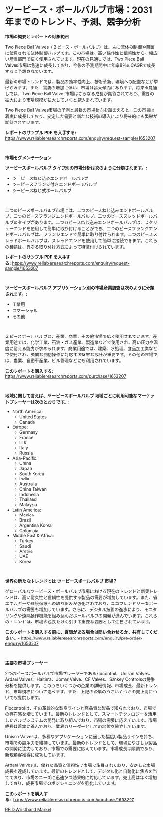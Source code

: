 <p><h1>ツーピース・ボールバルブ市場：2031年までのトレンド、予測、競争分析</h1></p><p><strong>市場の概要とレポートの対象範囲</strong></p>
<p><p>Two Piece Ball Valves（２ピース・ボールバルブ）は、主に流体の制御や閉鎖に使用される流体制御バルブです。この市場は、高い操作性と信頼性から、幅広い産業部門で広く使用されています。現在の見通しでは、Two Piece Ball Valves市場は急速に成長しており、今後の予測期間中に年率8％のCAGRで成長すると予想されています。</p><p>最新の市場トレンドでは、製品の効率性向上、技術革新、環境への配慮などが挙げられます。また、需要の増加に伴い、市場は拡大傾向にあります。将来の見通しでは、Two Piece Ball Valves市場はさらなる成長が期待されており、需要の拡大により市場規模が拡大していくと見込まれています。</p><p>Two Piece Ball Valves市場の予測と最新の市場動向を踏まえると、この市場は着実に成長しており、安定した需要と新たな技術の導入により将来的にも繁栄が期待されています。</p></p>
<p><strong>レポートのサンプル PDF を入手する:</strong> <a href="https://www.reliableresearchreports.com/enquiry/request-sample/1653207">https://www.reliableresearchreports.com/enquiry/request-sample/1653207</a></p>
<p>&nbsp;</p>
<p><strong>市場セグメンテーション</strong></p>
<p><strong>ツーピースボールバルブ タイプ別の市場分析は次のように分類されます。:</strong></p>
<p><ul><li>ツーピースねじ込みエンドボールバルブ</li><li>ツーピースフランジ付きエンドボールバルブ</li><li>ツーピースねじ式ボールバルブ</li></ul></p>
<p>&nbsp;</p>
<p><p>二つのピースボールバルブ市場には、二つのピースねじ込みエンドボールバルブ、二つのピースフランジエンドボールバルブ、二つのピーススレッドボールバルブのタイプがあります。二つのピースねじ込みエンドボールバルブは、スクリューエンドを使用して簡単に取り付けることができ、二つのピースフランジエンドボールバルブは、フランジエンドで簡単に取り付けられます。二つのピーススレッドボールバルブは、スレッドエンドを使用して簡単に接続できます。これらの種類は、異なる取り付け方式によって特徴付けられています。</p></p>
<p><strong>レポートのサンプル PDF を入手する:</strong>&nbsp;<a href="https://www.reliableresearchreports.com/enquiry/request-sample/1653207">https://www.reliableresearchreports.com/enquiry/request-sample/1653207</a></p>
<p>&nbsp;</p>
<p><strong> ツーピースボールバルブ アプリケーション別の市場産業調査は次のように分類されます。:</strong></p>
<p><ul><li>工業用</li><li>コマーシャル</li><li>その他</li></ul></p>
<p>&nbsp;</p>
<p><p>２ピースボールバルブは、産業、商業、その他市場で広く使用されています。産業用途では、化学工業、石油・ガス産業、製造業などで使用され、高い圧力や温度に耐える能力が求められます。商業用途では、建築、水処理、食品加工業などで使用され、頻繁な開閉操作に対応する堅牢な設計が重要です。その他の市場では、農業、自動車産業、ビル管理などにも利用されています。</p></p>
<p><strong>このレポートを購入する:</strong>&nbsp; <a href="https://www.reliableresearchreports.com/purchase/1653207">https://www.reliableresearchreports.com/purchase/1653207</a></p>
<p>&nbsp;</p>
<p><strong>地域に関して言えば、ツーピースボールバルブ 地域ごとに利用可能なマーケットプレーヤーは次のとおりです。:</strong></p>
<p><ul>
    <li>
        North America:
        <ul>
            <li>United States</li>
            <li>Canada</li>
        </ul>
    </li>
    <li>
        Europe:
        <ul>
            <li>Germany</li>
            <li>France</li>
            <li>U.K.</li>
            <li>Italy</li>
            <li>Russia</li>
        </ul>
    </li>
    <li>
        Asia-Pacific:
        <ul>
            <li>China</li>
            <li>Japan</li>
            <li>South Korea</li>
            <li>India</li>
            <li>Australia</li>
            <li>China Taiwan</li>
            <li>Indonesia</li>
            <li>Thailand</li>
            <li>Malaysia</li>
        </ul>
    </li>
    <li>
        Latin America:
        <ul>
            <li>Mexico</li>
            <li>Brazil</li>
            <li>Argentina Korea</li>
            <li>Colombia</li>
        </ul>
    </li>
    <li>
        Middle East & Africa:
        <ul>
            <li>Turkey</li>
            <li>Saudi</li>
            <li>Arabia</li>
            <li>UAE</li>
            <li>Korea</li>
        </ul>
    </li>
    </ul></p>
<p>&nbsp;</p>
<p><strong>世界の新たなトレンドとは ツーピースボールバルブ 市場？</strong></p>
<p><p>グローバルなツーピース・ボールバルブ市場における現在のトレンドと新興トレンドは、高い耐久性と信頼性を提供する製品の需要が増加しています。また、省エネルギーや環境保護への取り組みが強化されており、エコフレンドリーなボールバルブの需要も増加しています。さらに、デジタル技術の進歩により、モニタリングや遠隔操作機能を組み込んだボールバルブの開発が進んでいます。これらのトレンドは、市場の成長をけん引する重要な要因として注目されています。</p></p>
<p><strong>このレポートを購入する前に、質問がある場合は問い合わせるか、共有してください。</strong>- <a href="https://www.reliableresearchreports.com/enquiry/pre-order-enquiry/1653207">https://www.reliableresearchreports.com/enquiry/pre-order-enquiry/1653207</a></p>
<p>&nbsp;</p>
<p><strong>主要な市場プレーヤー</strong></p>
<p><p>2つのピースボールバルブ市場プレーヤーであるFlocontrol、Unison Valves、Ardani Valves、Haitima、Jomar Valve、CF Valves、Sankey Controlsの競争分析を提供します。このうちいくつかの企業の詳細情報、市場成長、最新トレンド、市場規模について述べます。また、上記の企業のうちいくつかの売上高についても提供します。</p><p>Flocontrolは、その革新的な製品ラインと高品質な製品で知られており、市場での存在感を増しています。最新のトレンドとして、スマートテクノロジーを活用したバルブシステムの開発に取り組んでおり、市場の需要に応えています。市場成長は着実に進んでおり、業界のリーダーとしての地位を確立しています。</p><p>Unison Valvesは、多様なアプリケーションに適した幅広い製品ラインを持ち、市場での競争力を維持しています。最新のトレンドとして、環境にやさしい製品の開発に注力しており、市場での需要に応えています。市場成長は順調であり、新規顧客獲得に成功しています。</p><p>Ardani Valvesは、優れた品質と信頼性で市場で注目されており、安定した市場成長を達成しています。最新のトレンドとして、デジタル化と自動化に焦点を当てており、市場のニーズに迅速かつ効果的に対応しています。売上高は年々増加しており、成長市場でのポジショニングを強化しています。</p></p>
<p><strong>このレポートを購入する:</strong>&nbsp;&nbsp;<a href="https://www.reliableresearchreports.com/purchase/1653207">https://www.reliableresearchreports.com/purchase/1653207</a></p>
<p><p><a href="https://github.com/ruddyyedelwadw/Market-Research-Report-List-1/blob/main/rfid-wristband-market.md">RFID Wristband Market</a></p></p>